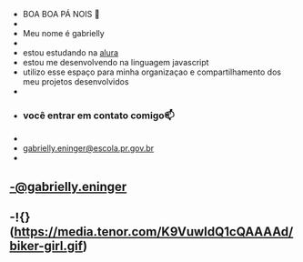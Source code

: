-  BOA BOA PÁ NOIS 🤬
- 
- Meu nome é gabrielly
- 
- estou estudando na [alura](https://www.alura.com.br)
- estou me desenvolvendo na linguagem javascript
- utilizo esse espaço para minha organizaçao e compartilhamento dos meu projetos desenvolvidos
-
- ### você entrar  em contato comigo📫
-
- gabrielly.eninger@escola.pr.gov.br
-
-@gabrielly.eninger
-
-!{}(https://media.tenor.com/K9VuwIdQ1cQAAAAd/biker-girl.gif)
-
